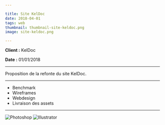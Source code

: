 ```yaml
---

title: Site KelDoc
date: 2018-04-01
tags: web
thumbnail: thumbnail-site-keldoc.png
image: site-keldoc.png

---
```


**Client :** KelDoc

**Date :** 01/01/2018

---

Proposition de la refonte du site KelDoc.

---

- Benchmark
- Wireframes
- Webdesign
- Livraison des assets

---

![Photoshop](/images/icons/photoshop.svg)
![Illustrator](/images/icons/illustrator.svg)
